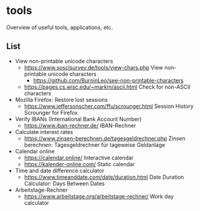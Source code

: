 # tools
Overview of useful tools, applications, etc.

## List
- View non-printable unicode characters
  - https://www.soscisurvey.de/tools/view-chars.php View non-printable unicode characters
    - https://github.com/BurninLeo/see-non-printable-characters
  - https://pages.cs.wisc.edu/~markm/ascii.html Check for non-ASCII characters
- Mozilla Firefox: Restore lost sessions
  - https://www.jeffersonscher.com/ffu/scrounger.html Session History Scrounger for Firefox
- Verify IBANs (International Bank Account Number)
  - https://www.iban-rechner.de/ IBAN-Rechner
- Calculate interest rates
  - https://www.zinsen-berechnen.de/tagesgeldrechner.php Zinsen berechnen: Tagesgeldrechner für tageweise Geldanlage
- Calendar online
  - https://calendar.online/ Interactive calendar
  - https://kalender-online.com/ Static calendar
- Time and date difference calculator
  - https://www.timeanddate.com/date/duration.html Date Duration Calculator: Days Between Dates
- Arbeitstage-Rechner
  - https://www.arbeitstage.org/arbeitstage-rechner/ Work day calculator

